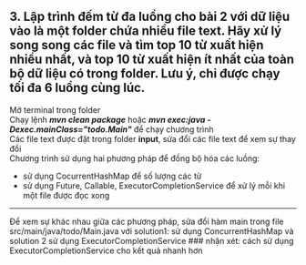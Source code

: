 ## 3. Lập trình đếm từ đa luồng cho bài 2 với dữ liệu vào là một folder chứa nhiều file text. Hãy xử lý song song các file và tìm top 10 từ xuất hiện nhiều nhất, và top 10 từ xuất hiện ít nhất của toàn bộ dữ liệu có trong folder. Lưu ý, chỉ được chạy tối đa 6 luồng cùng lúc.
Mở terminal trong folder <br>
Chạy lệnh <b><i>mvn clean package</i></b> hoặc <b><i>mvn exec:java -Dexec.mainClass="todo.Main"</i></b> để chạy chương trình <br> 
Các file text được đặt trong folder <b>input</b>, sửa đổi các file text để xem sự thay đổi <br>
Chương trình sử dụng hai phương pháp để đồng bộ hóa các luồng: <br>
+ sử dụng CocurrentHashMap để số lượng các từ
+ sử dụng Future, Callable, ExecutorCompletionService để xử lý mỗi khi một file được đọc xong
<hr>Để xem sự khác nhau giữa các phương pháp, sửa đổi hàm main trong file src/main/java/todo/Main.java với solution1: sử dụng ConcurrentHashMap và solution 2 sử dụng ExecutorCompletionService  
### nhận xét: cách sử dụng ExecutorCompletionService cho kết quả nhanh hơn
